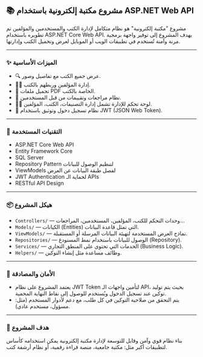 ## 📚 مشروع مكتبة إلكترونية باستخدام ASP.NET Web API

مشروع "مكتبة إلكترونية" هو نظام متكامل لإدارة الكتب والمستخدمين والمؤلفين تم تطويره باستخدام ASP.NET Core Web API. يهدف المشروع إلى توفير واجهة برمجية مرنة وآمنة تُستخدم في تطبيقات الويب أو الموبايل لعرض وتحميل الكتب وإدارتها.

---

### ✨ الميزات الأساسية

- 🔍 عرض جميع الكتب مع تفاصيل وصور.
- 👨‍💼 إدارة المؤلفين وربطهم بالكتب.
- 📂 تحميل ملفات PDF الخاصة بالكتب.
- 🌟 نظام مراجعات وتقييمات من قبل المستخدمين.
- 🧑‍💻 لوحة تحكم للإدارة تشمل إدارة التصنيفات، الكتب، المؤلفين.
- 🔐 نظام تسجيل دخول وتوثيق باستخدام JWT (JSON Web Token).

---

### 🧱 التقنيات المستخدمة

- ASP.NET Core Web API
- Entity Framework Core
- SQL Server
- Repository Pattern لتنظيم الوصول للبيانات
- ViewModels لفصل طبقة البيانات عن العرض
- JWT Authentication لحماية الـ APIs
- RESTful API Design

---

### 📦 هيكل المشروع

- `Controllers/` — وحدات التحكم للكتب، المؤلفين، المستخدمين، المراجعات...
- `Models/` — الكيانات (Entities) التي تمثل قاعدة البيانات.
- `ViewModels/` — نماذج العرض المستخدمة لتهيئة البيانات المرسلة أو المستقبلة.
- `Repositories/` — الوصول للبيانات باستخدام نمط المستودع (Repository).
- `Services/` — الخدمات التي تحتوي على المنطق التجاري (Business Logic).
- `Helpers/` — وظائف مساعدة مثل إنشاء التوكين.

---

### 🔐 الأمان والمصادقة

- يعتمد المشروع على نظام JWT Token لتأمين واجهات الـ API، بحيث يتم توليد توكين عند تسجيل الدخول ويُستخدم للوصول إلى نقاط النهاية المحمية.
- يتم التحقق من صلاحية التوكين في كل طلب، مع دعم لأدوار المستخدم (مثل: مسؤول، مستخدم عادي).

---

### 📌 هدف المشروع

بناء نظام قوي وآمن وقابل للتوسعة لإدارة مكتبة إلكترونية يمكن استخدامه كأساس لتطبيقات أكبر مثل: مكتبة جامعية، منصة قراءة رقمية، أو نظام أرشفة كتب.
